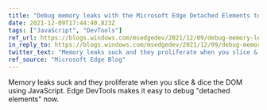```yaml
---
title: "Debug memory leaks with the Microsoft Edge Detached Elements tool"
date: 2021-12-09T17:44:40.823Z
tags: ["JavaScript", "DevTools"]
ref_url: https://blogs.windows.com/msedgedev/2021/12/09/debug-memory-leaks-detached-elements-tool-devtools/
in_reply_to: https://blogs.windows.com/msedgedev/2021/12/09/debug-memory-leaks-detached-elements-tool-devtools/
twitter_text: "Memory leaks suck and they proliferate when you slice & dice the DOM using JavaScript. @MSEdgeDev now makes it easy to debug "detached elements" in DevTools."
ref_source: "Microsoft Edge Blog"
---
```


Memory leaks suck and they proliferate when you slice & dice the DOM using JavaScript. Edge DevTools makes it easy to debug "detached elements" now.
